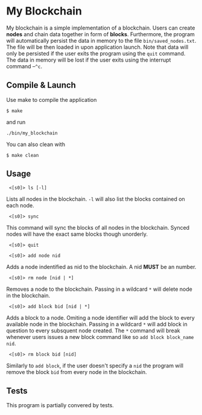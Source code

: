 # My Blockchain
My blockchain is a simple implementation of a blockchain. Users can create **nodes** and chain data together in form of **blocks**. Furthermore, the program will automatically persist the data in memory to the file `bin/saved_nodes.txt`. The file will be then loaded in upon application launch. Note that data will only be persisted if the user exits the program using the `quit` command. The data in memory will be lost if the user exits using the interrupt command –`^c`.

## Compile & Launch

Use make to compile the application

    $ make

and run

    ./bin/my_blockchain

You can also clean with

    $ make clean

## Usage

     <[s0]> ls [-l]

Lists all nodes in the blockchain. `-l` will also list the blocks contained on each node.

     <[s0]> sync

This command will sync the blocks of all nodes in the blockchain. Synced nodes will have the exact same blocks though unorderly.

     <[s0]> quit 

     <[s0]> add node nid 

Adds a node indentified as nid to the blockchain. A nid **MUST** be an number.

     <[s0]> rm node [nid | *]

Removes a node to the blockchain. Passing in a wildcard `*` will delete node in the blockchain.

     <[s0]> add block bid [nid | *] 

Adds a block to a node. Omiting a node identifier will add the block to every available node in the blockchain. Passing in a wildcard `*` will add block in question to every subsquent node created. The `*` command will break whenever users issues a new block command like so `add block block_name nid`.

     <[s0]> rm block bid [nid]

Similarly to `add block`, if the user doesn't specify a `nid` the program will remove the block `bid` from every node in the blockchain. 

## Tests

This program is partially convered by tests.
